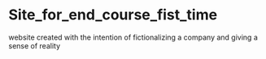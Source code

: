 # Site_for_end_course_fist_time
website created with the intention of fictionalizing a company and giving a sense of reality

